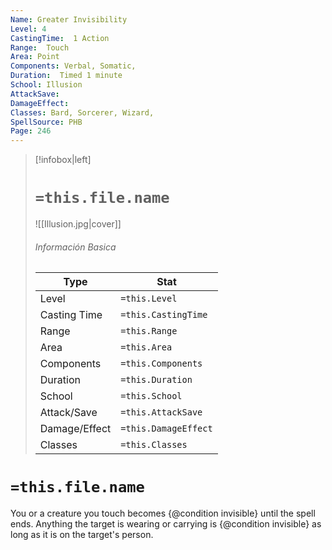 ```yaml
---
Name: Greater Invisibility
Level: 4
CastingTime:  1 Action 
Range:  Touch
Area: Point
Components: Verbal, Somatic, 
Duration:  Timed 1 minute
School: Illusion
AttackSave: 
DamageEffect: 
Classes: Bard, Sorcerer, Wizard, 
SpellSource: PHB
Page: 246
---
```


>[!infobox|left]
># `=this.file.name`
>![[Illusion.jpg|cover]]
> ###### Información Basica
> Type |  Stat |
> ---|---|
> Level | `=this.Level` |
> Casting Time | `=this.CastingTime` |
> Range | `=this.Range` |
> Area | `=this.Area` |
> Components | `=this.Components` |
> Duration | `=this.Duration` |
> School | `=this.School` |
> Attack/Save | `=this.AttackSave` |
> Damage/Effect | `=this.DamageEffect` |
> Classes | `=this.Classes` |

# `=this.file.name`
You or a creature you touch becomes {@condition invisible} until the spell ends. Anything the target is wearing or carrying is {@condition invisible} as long as it is on the target&#x27;s person.



 


